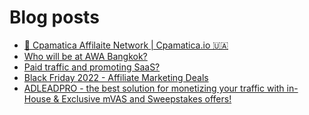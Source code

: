 # Blog posts
<!-- BLOG-POST-LIST:START -->
- [💸 Cpamatica Affilaite Network | Cpamatica.io 🇺🇦](https://afflift.com/f/threads/%F0%9F%92%B8-cpamatica-affilaite-network-cpamatica-io-%F0%9F%87%BA%F0%9F%87%A6.8489/)
- [Who will be at AWA Bangkok?](https://afflift.com/f/threads/who-will-be-at-awa-bangkok.9969/)
- [Paid traffic and promoting SaaS?](https://afflift.com/f/threads/paid-traffic-and-promoting-saas.9968/)
- [Black Friday 2022 - Affiliate Marketing Deals](https://afflift.com/f/threads/black-friday-2022-affiliate-marketing-deals.9962/)
- [ADLEADPRO - the best solution for monetizing your traffic with in-House &amp; Exclusive mVAS and Sweepstakes offers!](https://afflift.com/f/threads/adleadpro-the-best-solution-for-monetizing-your-traffic-with-in-house-exclusive-mvas-and-sweepstakes-offers.7408/)
<!-- BLOG-POST-LIST:END -->
